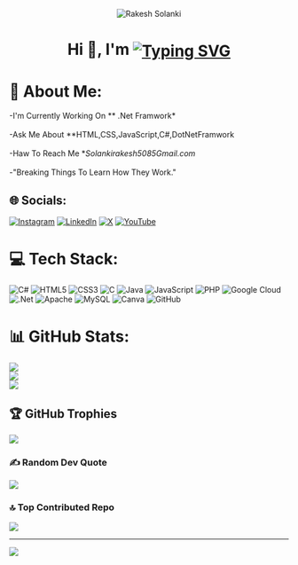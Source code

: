 <div align="center">
  <p> <img src="https://komarev.com/ghpvc/?username=Rakeshahir1213&label=Profile%20views&color=27AE60&style=flat" alt="Rakesh Solanki"/> </p>
<h1 >Hi 👋, I'm 
<a href="https://git.io/typing-svg"><img src="https://readme-typing-svg.demolab.com?font=font=Poppins&weight=500&size=30&pause=1000&vCenter=true&random=false&width=350&height=30&lines=Chhatrodiya+Mayur;Web+Developer" alt="Typing SVG" align="center"/></a>
</h1>
</div>




# 💫 About Me:
-I'm Currently Working On ** .Net Framwork*<br><br>-Ask Me About **HTML,CSS,JavaScript,C#,DotNetFramwork<br><br>-Haw To Reach Me **Solankirakesh5085Gmail.com*<br><br>-"Breaking Things To Learn How They Work."<br>


## 🌐 Socials:
[![Instagram](https://img.shields.io/badge/Instagram-%23E4405F.svg?logo=Instagram&logoColor=white)](https://instagram.com/https://www.instagram.com/rakesh_ahir_official?igsh=eDczNnViNzBhcmdk) [![LinkedIn](https://img.shields.io/badge/LinkedIn-%230077B5.svg?logo=linkedin&logoColor=white)](https://linkedin.com/in/https://www.linkedin.com/in/rakesh-solanki-15a471261?utm_source=share&utm_campaign=share_via&utm_content=profile&utm_medium=ios_app) [![X](https://img.shields.io/badge/X-black.svg?logo=X&logoColor=white)](https://x.com/https://x.com/rakeshahir1213?s=21) [![YouTube](https://img.shields.io/badge/YouTube-%23FF0000.svg?logo=YouTube&logoColor=white)](https://youtube.com/@https://youtube.com/@rakeshahir1213?si=9GaXUYbCY9gsa1ir) 

# 💻 Tech Stack:
![C#](https://img.shields.io/badge/c%23-%23239120.svg?style=plastic&logo=csharp&logoColor=white) ![HTML5](https://img.shields.io/badge/html5-%23E34F26.svg?style=plastic&logo=html5&logoColor=white) ![CSS3](https://img.shields.io/badge/css3-%231572B6.svg?style=plastic&logo=css3&logoColor=white) ![C](https://img.shields.io/badge/c-%2300599C.svg?style=plastic&logo=c&logoColor=white) ![Java](https://img.shields.io/badge/java-%23ED8B00.svg?style=plastic&logo=openjdk&logoColor=white) ![JavaScript](https://img.shields.io/badge/javascript-%23323330.svg?style=plastic&logo=javascript&logoColor=%23F7DF1E) ![PHP](https://img.shields.io/badge/php-%23777BB4.svg?style=plastic&logo=php&logoColor=white) ![Google Cloud](https://img.shields.io/badge/GoogleCloud-%234285F4.svg?style=plastic&logo=google-cloud&logoColor=white) ![.Net](https://img.shields.io/badge/.NET-5C2D91?style=plastic&logo=.net&logoColor=white) ![Apache](https://img.shields.io/badge/apache-%23D42029.svg?style=plastic&logo=apache&logoColor=white) ![MySQL](https://img.shields.io/badge/mysql-4479A1.svg?style=plastic&logo=mysql&logoColor=white) ![Canva](https://img.shields.io/badge/Canva-%2300C4CC.svg?style=plastic&logo=Canva&logoColor=white) ![GitHub](https://img.shields.io/badge/github-%23121011.svg?style=plastic&logo=github&logoColor=white)
# 📊 GitHub Stats:
![](https://github-readme-stats.vercel.app/api?username=Rakeshahir1213&theme=default&hide_border=false&include_all_commits=false&count_private=false)<br/>
![](https://github-readme-streak-stats.herokuapp.com/?user=Rakeshahir1213&theme=default&hide_border=false)<br/>
![](https://github-readme-stats.vercel.app/api/top-langs/?username=Rakeshahir1213&theme=default&hide_border=false&include_all_commits=false&count_private=false&layout=compact)

## 🏆 GitHub Trophies
![](https://github-profile-trophy.vercel.app/?username=Rakeshahir1213&theme=github_dark&no-frame=false&no-bg=false&margin-w=4)

### ✍ Random Dev Quote
![](https://quotes-github-readme.vercel.app/api?type=horizontal&theme=radical)

### 🔝 Top Contributed Repo
![](https://github-contributor-stats.vercel.app/api?username=Rakeshahir1213&limit=5&theme=default&combine_all_yearly_contributions=true)

---
[![](https://visitcount.itsvg.in/api?id=Rakeshahir1213&icon=3&color=0)](https://visitcount.itsvg.in)

<!-- Proudly created with GPRM ( https://gprm.itsvg.in ) -->
